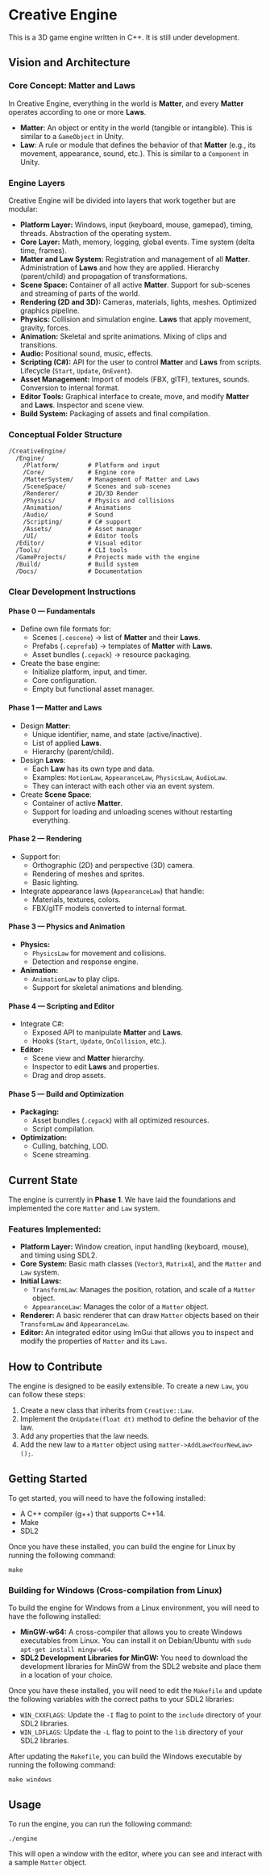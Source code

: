 # Creative Engine

This is a 3D game engine written in C++. It is still under development.

## Vision and Architecture

### Core Concept: Matter and Laws

In Creative Engine, everything in the world is **Matter**, and every **Matter** operates according to one or more **Laws**.

-   **Matter**: An object or entity in the world (tangible or intangible). This is similar to a `GameObject` in Unity.
-   **Law**: A rule or module that defines the behavior of that **Matter** (e.g., its movement, appearance, sound, etc.). This is similar to a `Component` in Unity.

### Engine Layers

Creative Engine will be divided into layers that work together but are modular:

*   **Platform Layer:** Windows, input (keyboard, mouse, gamepad), timing, threads. Abstraction of the operating system.
*   **Core Layer:** Math, memory, logging, global events. Time system (delta time, frames).
*   **Matter and Law System:** Registration and management of all **Matter**. Administration of **Laws** and how they are applied. Hierarchy (parent/child) and propagation of transformations.
*   **Scene Space:** Container of all active **Matter**. Support for sub-scenes and streaming of parts of the world.
*   **Rendering (2D and 3D):** Cameras, materials, lights, meshes. Optimized graphics pipeline.
*   **Physics:** Collision and simulation engine. **Laws** that apply movement, gravity, forces.
*   **Animation:** Skeletal and sprite animations. Mixing of clips and transitions.
*   **Audio:** Positional sound, music, effects.
*   **Scripting (C#):** API for the user to control **Matter** and **Laws** from scripts. Lifecycle (`Start`, `Update`, `OnEvent`).
*   **Asset Management:** Import of models (FBX, glTF), textures, sounds. Conversion to internal format.
*   **Editor Tools:** Graphical interface to create, move, and modify **Matter** and **Laws**. Inspector and scene view.
*   **Build System:** Packaging of assets and final compilation.

### Conceptual Folder Structure

```
/CreativeEngine/
  /Engine/
    /Platform/        # Platform and input
    /Core/            # Engine core
    /MatterSystem/    # Management of Matter and Laws
    /SceneSpace/      # Scenes and sub-scenes
    /Renderer/        # 2D/3D Render
    /Physics/         # Physics and collisions
    /Animation/       # Animations
    /Audio/           # Sound
    /Scripting/       # C# support
    /Assets/          # Asset manager
    /UI/              # Editor tools
  /Editor/            # Visual editor
  /Tools/             # CLI tools
  /GameProjects/      # Projects made with the engine
  /Build/             # Build system
  /Docs/              # Documentation
```

### Clear Development Instructions

#### Phase 0 — Fundamentals

*   Define own file formats for:
    *   Scenes (`.cescene`) → list of **Matter** and their **Laws**.
    *   Prefabs (`.ceprefab`) → templates of **Matter** with **Laws**.
    *   Asset bundles (`.cepack`) → resource packaging.
*   Create the base engine:
    *   Initialize platform, input, and timer.
    *   Core configuration.
    *   Empty but functional asset manager.

#### Phase 1 — Matter and Laws

*   Design **Matter**:
    *   Unique identifier, name, and state (active/inactive).
    *   List of applied **Laws**.
    *   Hierarchy (parent/child).
*   Design **Laws**:
    *   Each **Law** has its own type and data.
    *   Examples: `MotionLaw`, `AppearanceLaw`, `PhysicsLaw`, `AudioLaw`.
    *   They can interact with each other via an event system.
*   Create **Scene Space**:
    *   Container of active **Matter**.
    *   Support for loading and unloading scenes without restarting everything.

#### Phase 2 — Rendering

*   Support for:
    *   Orthographic (2D) and perspective (3D) camera.
    *   Rendering of meshes and sprites.
    *   Basic lighting.
*   Integrate appearance laws (`AppearanceLaw`) that handle:
    *   Materials, textures, colors.
    *   FBX/glTF models converted to internal format.

#### Phase 3 — Physics and Animation

*   **Physics:**
    *   `PhysicsLaw` for movement and collisions.
    *   Detection and response engine.
*   **Animation:**
    *   `AnimationLaw` to play clips.
    *   Support for skeletal animations and blending.

#### Phase 4 — Scripting and Editor

*   Integrate C#:
    *   Exposed API to manipulate **Matter** and **Laws**.
    *   Hooks (`Start`, `Update`, `OnCollision`, etc.).
*   **Editor:**
    *   Scene view and **Matter** hierarchy.
    *   Inspector to edit **Laws** and properties.
    *   Drag and drop assets.

#### Phase 5 — Build and Optimization

*   **Packaging:**
    *   Asset bundles (`.cepack`) with all optimized resources.
    *   Script compilation.
*   **Optimization:**
    *   Culling, batching, LOD.
    *   Scene streaming.

## Current State

The engine is currently in **Phase 1**. We have laid the foundations and implemented the core `Matter` and `Law` system.

### Features Implemented:

*   **Platform Layer:** Window creation, input handling (keyboard, mouse), and timing using SDL2.
*   **Core System:** Basic math classes (`Vector3`, `Matrix4`), and the `Matter` and `Law` system.
*   **Initial Laws:**
    *   `TransformLaw`: Manages the position, rotation, and scale of a `Matter` object.
    *   `AppearanceLaw`: Manages the color of a `Matter` object.
*   **Renderer:** A basic renderer that can draw `Matter` objects based on their `TransformLaw` and `AppearanceLaw`.
*   **Editor:** An integrated editor using ImGui that allows you to inspect and modify the properties of `Matter` and its `Laws`.

## How to Contribute

The engine is designed to be easily extensible. To create a new `Law`, you can follow these steps:

1.  Create a new class that inherits from `Creative::Law`.
2.  Implement the `OnUpdate(float dt)` method to define the behavior of the law.
3.  Add any properties that the law needs.
4.  Add the new law to a `Matter` object using `matter->AddLaw<YourNewLaw>();`.

## Getting Started

To get started, you will need to have the following installed:

*   A C++ compiler (g++) that supports C++14.
*   Make
*   SDL2

Once you have these installed, you can build the engine for Linux by running the following command:

```
make
```

### Building for Windows (Cross-compilation from Linux)

To build the engine for Windows from a Linux environment, you will need to have the following installed:

*   **MinGW-w64:** A cross-compiler that allows you to create Windows executables from Linux. You can install it on Debian/Ubuntu with `sudo apt-get install mingw-w64`.
*   **SDL2 Development Libraries for MinGW:** You need to download the development libraries for MinGW from the SDL2 website and place them in a location of your choice.

Once you have these installed, you will need to edit the `Makefile` and update the following variables with the correct paths to your SDL2 libraries:

*   `WIN_CXXFLAGS`: Update the `-I` flag to point to the `include` directory of your SDL2 libraries.
*   `WIN_LDFLAGS`: Update the `-L` flag to point to the `lib` directory of your SDL2 libraries.

After updating the `Makefile`, you can build the Windows executable by running the following command:

```
make windows
```

## Usage

To run the engine, you can run the following command:

```
./engine
```

This will open a window with the editor, where you can see and interact with a sample `Matter` object.
